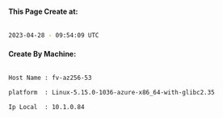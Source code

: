 
   
#### This Page Create at:

```bash

2023-04-28 - 09:54:09 UTC

```

#### Create By Machine:

```bash

Host Name : fv-az256-53

platform  : Linux-5.15.0-1036-azure-x86_64-with-glibc2.35

Ip Local  : 10.1.0.84

```

